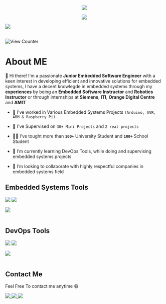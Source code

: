 
<p align="center">
  <img src="https://readme-typing-svg.herokuapp.com?font=Time+New+Roman&color=104de6&size=35&center=true&vCenter=true&width=700&height=100&lines=Omar+Barakat;">
</p>
<p align="center">
  <img src="https://readme-typing-svg.herokuapp.com?font=Time+New+Roman&color=104de6&size=25&center=true&vCenter=true&width=600&height=100&lines=Junior+Embedded+Systems+and+IoT+Developer,;Embedded+Systems+and+IoT+Instructor,;Tech+Enthusiast,;">
</p>

<img src=https://user-images.githubusercontent.com/73097560/115834477-dbab4500-a447-11eb-908a-139a6edaec5c.gif><br><br>

![View Counter](https://komarev.com/ghpvc/?username=omarbarakota&label=PROFILE+VIEWS&color=104de6&style=for-the-badge&base=1000&abbreviated=true)

# About ME
👋 Hi there! I'm a passionate **Junior Embedded Software Engineer** with a keen interest in developing efficient and innovative solutions for embedded systems, I have a decent knowlegde in embedded systems through my **experiences** by being an **Embedded Software Instructor** and **Robotics Instructor** or through internships at **Siemens**, **ITI**, **Orange Digital Centre** and **AMIT**
- 🔭 I've worked in Various Embedded Systems Projects `(Arduino, AVR, ARM & Raspberry Pi)`
  
- 🤖 I've Supervised on `30+ Mini Projects` and `2 real projects`
  
- 👨‍🏫 I’ve tought more than **`100+`** University Student and **`100+`** School Student
  
- 🌱 I’m currently learning DevOps Tools, while doing and supervising embedded systems projects
  
- 🤝 I’m looking to collaborate with highly respectful companies in embedded systems field

<!--Embedded Tools--->
## Embedded Systems Tools 
  <img src="https://skillicons.dev/icons?i=c,cpp,py,opencv,arduino,vscode,eclipse,ubuntu,linux,git&perline=14" />
 
  
  <img src="https://skillicons.dev/icons?i=githubactions,github,html,md,qt,raspberrypi,ros,sublime,autocad,matlab&perline=14" />
 
  <!--Line-->
  <img src=https://user-images.githubusercontent.com/73097560/115834477-dbab4500-a447-11eb-908a-139a6edaec5c.gif><br><br>
<!--DevOps Tools--->

## DevOps Tools

  <img src="https://skillicons.dev/icons?i=py,vscode,ubuntu,linux,git,githubactions,aws,docker,postgres,github,githubactions&perline=14" />
  
  <img src="https://skillicons.dev/icons?i=php,html,css,md,flask,nginx,kubernetes,terraform,npm,powershell,windows&perline=14" />
  

  <!--Line-->
  <img src=https://user-images.githubusercontent.com/73097560/115834477-dbab4500-a447-11eb-908a-139a6edaec5c.gif><br><br>

<!--Contact Me--->

## Contact Me

Feel Free To contact me anytime 😄

<a href="https://www.linkedin.com/in/omarbarakota">
    <img src="https://skillicons.dev/icons?i=linkedin&perline=14" />
  </a>
  
<a href="mailto:omar.barkat731@gmail.com">
    <img src="https://skillicons.dev/icons?i=gmail&perline=14" />
  </a>
  
  <a href="https://github.com/omarbarakota">
    <img src="https://skillicons.dev/icons?i=github&perline=14" />
    </a>
    








